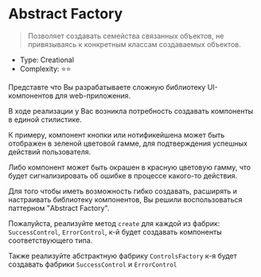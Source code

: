 # Abstract Factory

> Позволяет создавать семейства связанных объектов, не привязываясь
> к конкретным классам создаваемых объектов.

- Type: Creational
- Complexity: ⭐⭐

Представте что Вы разрабатываете сложную библиотеку UI-компонентов
для web-приложения.

В ходе реализации у Вас возникла потребность создавать компоненты в
единой стилистике.

К примеру, компонент кнопки или нотификейшена может быть отображен в зеленой цветовой гамме,
для подтверждения успешных действий пользователя.

Либо компонент может быть окрашен в красную цветовую гамму, что будет
сигнализировать об ошибке в процессе какого-то действия.

Для того чтобы иметь возможность гибко создавать, расширять и настраивать
библиотеку компонентов, Вы решили воспользоваться паттерном "Abstract Factory".

Пожалуйста, реализуйте метод `create` для каждой из фабрик: `SuccessControl`,
`ErrorControl`, к-й будет создавать компоненты соответствующего типа.

Также реализуйте абстрактную фабрику `ControlsFactory` к-я будет создавать фабрики
`SuccessControl` и `ErrorControl`
